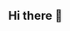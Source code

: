 ## Hi there 👋

<!--
**MCapelati/MCapelaTI** is a ✨ _special_ ✨ repository because its `README.md` (this file) appears on your GitHub profile.

Here are some ideas to get you started:

- 🔭 I’m currently working on some TI Projects
- 🌱 I’m currently learning IA, Machine Learning, Power Apps, Power BI
-->
